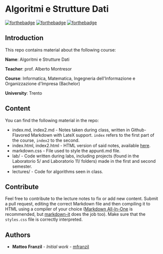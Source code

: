 # Algoritmi e Strutture Dati

[![forthebadge](https://forthebadge.com/images/badges/made-with-c-plus-plus.svg)](https://forthebadge.com)
[![forthebadge](https://forthebadge.com/images/badges/kinda-sfw.svg)](https://forthebadge.com)
[![forthebadge](https://forthebadge.com/images/badges/built-with-science.svg)](https://forthebadge.com)

## Introduction

This repo contains material about the following course:

**Name**: Algoritmi e Strutture Dati

**Teacher**: prof. Alberto Montresor

**Course**: Informatica, Matematica, Ingegneria dell'Informazione e Organizzazione d'Impresa (Bachelor)

**University**: Trento

## Content

You can find the following material in the repo:

* index.md, index2.md - Notes taken during class, written in Github-Flavored Markdown with LateX support. `index` refers to the first part of the course, `index2` to the second.
* index.html, index2.html - HTML version of said notes, available [here](https://mfranzil-unitn.github.io/unitn-asd/).
* markdown.css - File used to style the appunti.md file.
* lab/ - Code written during labs, including projects (found in the Laboratorio 5/ and Laboratorio 11/ folders) made in the first and second semester.
* lectures/ - Code for algorithms seen in class.

## Contribute

Feel free to contribute to the lecture notes to fix or add new content. Submit a pull request, editing the correct Markdown file and then compiling it to HTML using a compiler of your choice ([Markdown All-In-One](https://marketplace.visualstudio.com/items?itemName=yzhang.markdown-all-in-one) is recommended, but [markdown-it](https://github.com/markdown-it/markdown-it) does the job too). Make sure that the `styles.css` file is correctly interpreted.

## Authors

* **Matteo Franzil** - *Initial work* - [mfranzil](https://github.com/mfranzil)
